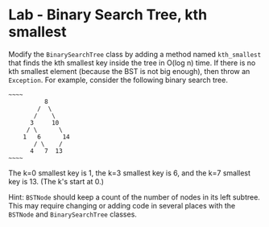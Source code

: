 # Lab - Binary Search Tree, kth smallest

Modify the `BinarySearchTree` class by adding a method named `kth_smallest`
that finds the kth smallest key inside the tree in O(log n) time.
If there is no kth smallest element (because the
BST is not big enough), then throw an `Exception`.
For example, consider the following binary search tree.

    ~~~~
              8
            /  \
           /    \
          3     10
         / \      \
        1   6      14
           / \    /
          4   7  13
    ~~~~

The k=0 smallest key is 1, the k=3 smallest key is 6, and the k=7 smallest key is 13.
(The k's start at 0.)

Hint: `BSTNode` should keep a count of the number of nodes in
its left subtree. This may require changing or adding code in several
places with the `BSTNode` and `BinarySearchTree` classes.

